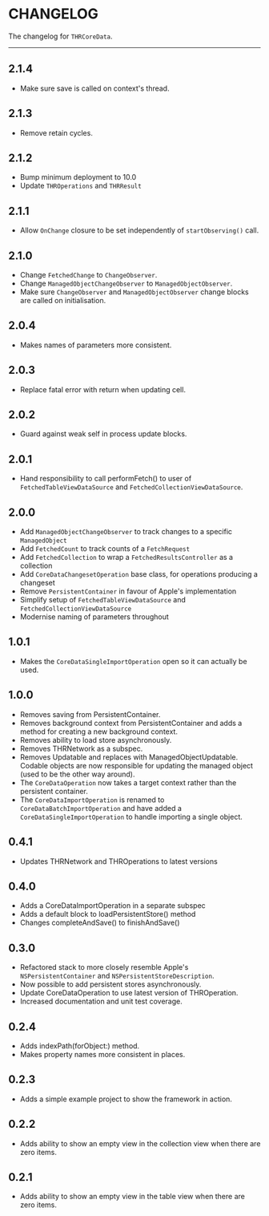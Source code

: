 # CHANGELOG

The changelog for `THRCoreData`.

--------------------------------------

2.1.4
-----

- Make sure save is called on context's thread.

2.1.3
-----

- Remove retain cycles.

2.1.2
-----

- Bump minimum deployment to 10.0
- Update `THROperations` and `THRResult`

2.1.1
-----

- Allow `OnChange` closure to be set independently of `startObserving()` call.

2.1.0
-----

- Change `FetchedChange` to `ChangeObserver`.
- Change `ManagedObjectChangeObserver` to `ManagedObjectObserver`.
- Make sure `ChangeObserver` and `ManagedObjectObserver` change blocks are called on initialisation.

2.0.4
-----

- Makes names of parameters more consistent.

2.0.3
-----

- Replace fatal error with return when updating cell.

2.0.2
-----

- Guard against weak self in process update blocks.

2.0.1
-----

- Hand responsibility to call performFetch() to user of `FetchedTableViewDataSource` and `FetchedCollectionViewDataSource`.

2.0.0
-----

- Add `ManagedObjectChangeObserver` to track changes to a specific `ManagedObject`
- Add `FetchedCount` to track counts of a `FetchRequest`
- Add `FetchedCollection` to wrap a `FetchedResultsController` as a collection
- Add `CoreDataChangesetOperation` base class, for operations producing a changeset
- Remove `PersistentContainer` in favour of Apple's implementation
- Simplify setup of `FetchedTableViewDataSource` and `FetchedCollectionViewDataSource`
- Modernise naming of parameters throughout

1.0.1
-----

- Makes the `CoreDataSingleImportOperation` open so it can actually be used.


1.0.0
-----

- Removes saving from PersistentContainer.
- Removes background context from PersistentContainer and adds a method for creating a new background context.
- Removes ability to load store asynchronously.
- Removes THRNetwork as a subspec.
- Removes Updatable and replaces with ManagedObjectUpdatable. Codable objects are now responsible for updating the managed object (used to be the other way around).
- The `CoreDataOperation` now takes a target context rather than the persistent container.
- The `CoreDataImportOperation` is renamed to `CoreDataBatchImportOperation` and have added a `CoreDataSingleImportOperation` to handle importing a single object.

0.4.1
-----

- Updates THRNetwork and THROperations to latest versions

0.4.0
-----

- Adds a CoreDataImportOperation in a separate subspec
- Adds a default block to loadPersistentStore() method
- Changes completeAndSave() to finishAndSave()


0.3.0
-----

- Refactored stack to more closely resemble Apple's `NSPersistentContainer` and `NSPersistentStoreDescription`.
- Now possible to add persistent stores asynchronously.
- Update CoreDataOperation to use latest version of THROperation.
- Increased documentation and unit test coverage.


0.2.4
-----

- Adds indexPath(forObject:) method.
- Makes property names more consistent in places.


0.2.3
-----

- Adds a simple example project to show the framework in action.


0.2.2
-----

- Adds ability to show an empty view in the collection view when there are zero items.


0.2.1
-----

- Adds ability to show an empty view in the table view when there are zero items.
